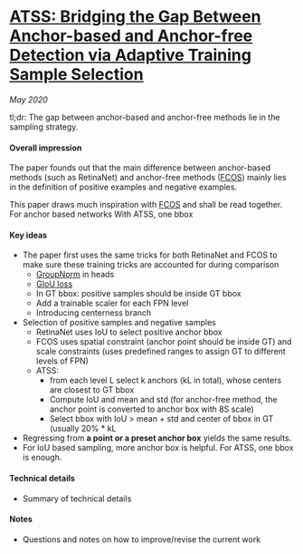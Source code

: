 # [ATSS: Bridging the Gap Between Anchor-based and Anchor-free Detection via Adaptive Training Sample Selection](https://arxiv.org/abs/1912.02424)

_May 2020_

tl;dr: The gap between anchor-based and anchor-free methods lie in the sampling strategy.

#### Overall impression
The paper founds out that the main difference between anchor-based methods (such as RetinaNet) and anchor-free methods ([FCOS](fcos.md)) mainly lies in the definition of positive examples and negative examples.

This paper draws much inspiration with [FCOS](fcos.md) and shall be read together. For anchor based networks With ATSS, one bbox

#### Key ideas
- The paper first uses the same tricks for both RetinaNet and FCOS to make sure these training tricks are accounted for during comparison
	- [GroupNorm](groupnorm.md) in heads
	- [GIoU loss](giou.md)
	- In GT bbox: positive samples should be inside GT bbox
	- Add a trainable scaler for each FPN level
	- Introducing centerness branch
- Selection of positive samples and negative samples
	- RetinaNet uses IoU to select positive anchor bbox
	- FCOS uses spatial constraint (anchor point should be inside GT) and scale constraints (uses predefined ranges to assign GT to different levels of FPN)
	- ATSS: 
		- from each level L select k anchors (kL in total), whose centers are closest to GT bbox
		- Compute IoU and mean and std (for anchor-free method, the anchor point is converted to anchor box with 8S scale)
		- Select bbox with IoU > mean + std and center of bbox in GT (usually 20% * kL
- Regressing from **a point or a preset anchor box** yields the same results.
- For IoU based sampling, more anchor box is helpful. For ATSS, one bbox is enough.

#### Technical details
- Summary of technical details

#### Notes
- Questions and notes on how to improve/revise the current work  

